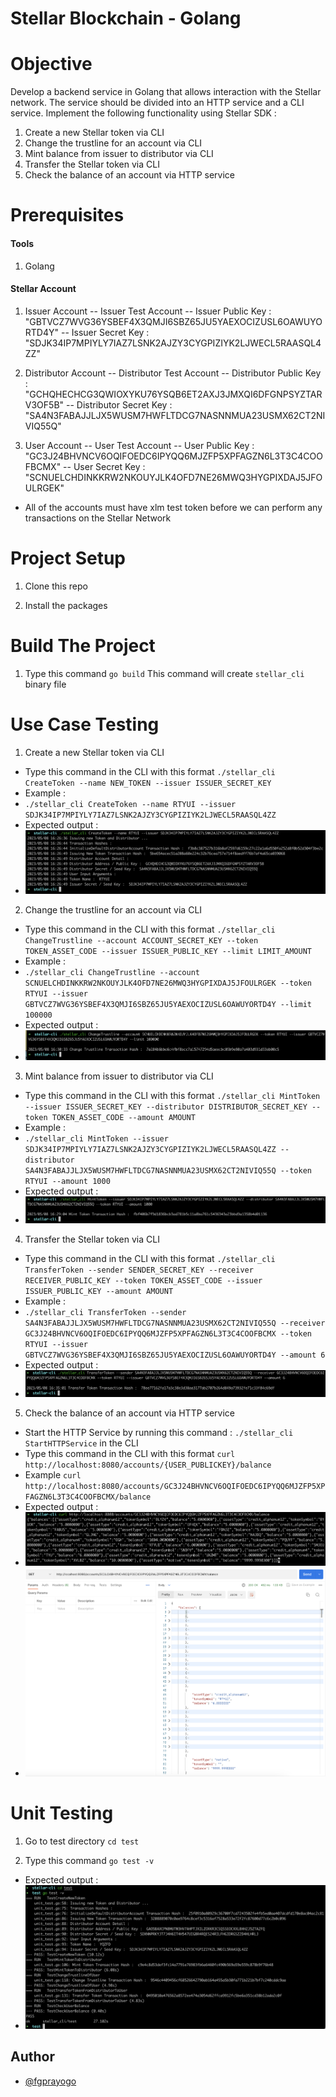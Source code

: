 
# Stellar Blockchain - Golang

# Objective

Develop a backend service in Golang that allows interaction with the Stellar network. The service should be divided into an HTTP service and a CLI service. Implement the following functionality using Stellar SDK :
1. Create a new Stellar token via CLI
2. Change the trustline for an account via CLI
3. Mint balance from issuer to distributor via CLI
4. Transfer the Stellar token via CLI
5. Check the balance of an account via HTTP service

# Prerequisites

#### Tools
  
1. Golang
  
#### Stellar Account

1. Issuer Account
  -- Issuer Test Account
  -- Issuer Public Key : "GBTVCZ7WVG36YSBEF4X3QMJI6SBZ65JU5YAEXOCIZUSL6OAWUYORTD4Y"
  -- Issuer Secret Key : "SDJK34IP7MPIYLY7IAZ7LSNK2AJZY3CYGPIZIYK2LJWECL5RAASQL4ZZ"

2. Distributor Account
  -- Distributor Test Account
  -- Distributor Public Key : "GCHQHECHCG3QWIOXYKU76YSQB6ET2AXJ3JMXQI6DFGNPSYZTARV3OF5B"
  -- Distributor Secret Key : "SA4N3FABAJJLJX5WUSM7HWFLTDCG7NASNNMUA23USMX62CT2NIVIQ55Q"
  
3. User Account
  -- User Test Account
  -- User Public Key : "GC3J24BHVNCV6OQIFOEDC6IPYQQ6MJZFP5XPFAGZN6L3T3C4COOFBCMX"
  -- User Secret Key : "SCNUELCHDINKKRW2NKOUYJLK4OFD7NE26MWQ3HYGPIXDAJ5JFOULRGEK"

* All of the accounts must have xlm test token before we can perform any transactions on the Stellar Network

# Project Setup

1. Clone this repo

2. Install the packages

# Build The Project
  
1. Type this command
`go build`
This command will create 	`stellar_cli` binary file

# Use Case Testing

1. Create a new Stellar token via CLI
- Type this command in the CLI with this format
`./stellar_cli CreateToken --name NEW_TOKEN --issuer ISSUER_SECRET_KEY`
- Example : 
- `./stellar_cli CreateToken --name RTYUI --issuer SDJK34IP7MPIYLY7IAZ7LSNK2AJZY3CYGPIZIYK2LJWECL5RAASQL4ZZ`
- Expected output :
- ![Create Token](docs/images/CreateToken.png)

2. Change the trustline for an account via CLI
- Type this command in the CLI with this format
`./stellar_cli ChangeTrustline --account ACCOUNT_SECRET_KEY --token TOKEN_ASSET_CODE --issuer ISSUER_PUBLIC_KEY --limit LIMIT_AMOUNT`
- Example : 
- `./stellar_cli ChangeTrustline --account SCNUELCHDINKKRW2NKOUYJLK4OFD7NE26MWQ3HYGPIXDAJ5JFOULRGEK --token RTYUI --issuer GBTVCZ7WVG36YSBEF4X3QMJI6SBZ65JU5YAEXOCIZUSL6OAWUYORTD4Y --limit 100000
`
- Expected output :
- ![Change Trustline](docs/images/ChangeTrustline.png)

3. Mint balance from issuer to distributor via CLI
- Type this command in the CLI with this format
`./stellar_cli MintToken --issuer ISSUER_SECRET_KEY --distributor DISTRIBUTOR_SECRET_KEY --token TOKEN_ASSET_CODE --amount AMOUNT`
- Example : 
- `./stellar_cli MintToken --issuer SDJK34IP7MPIYLY7IAZ7LSNK2AJZY3CYGPIZIYK2LJWECL5RAASQL4ZZ --distributor SA4N3FABAJJLJX5WUSM7HWFLTDCG7NASNNMUA23USMX62CT2NIVIQ55Q --token RTYUI --amount 1000
`
- Expected output :
- ![Mint Token](docs/images/MintToken.png)

4. Transfer the Stellar token via CLI
- Type this command in the CLI with this format
`./stellar_cli TransferToken --sender SENDER_SECRET_KEY --receiver RECEIVER_PUBLIC_KEY --token TOKEN_ASSET_CODE --issuer ISSUER_PUBLIC_KEY --amount AMOUNT`
- Example : 
- `./stellar_cli TransferToken --sender SA4N3FABAJJLJX5WUSM7HWFLTDCG7NASNNMUA23USMX62CT2NIVIQ55Q --receiver GC3J24BHVNCV6OQIFOEDC6IPYQQ6MJZFP5XPFAGZN6L3T3C4COOFBCMX --token RTYUI --issuer GBTVCZ7WVG36YSBEF4X3QMJI6SBZ65JU5YAEXOCIZUSL6OAWUYORTD4Y --amount 6
`
- Expected output :
- ![Transfer Token](docs/images/TransferToken.png)

5. Check the balance of an account via HTTP service
- Start the HTTP Service by running this command : `./stellar_cli StartHTTPService` in the CLI
- Type this command in the CLI with this format
`curl http://localhost:8080/accounts/{USER_PUBLICKEY}/balance`
- Example
`curl http://localhost:8080/accounts/GC3J24BHVNCV6OQIFOEDC6IPYQQ6MJZFP5XPFAGZN6L3T3C4COOFBCMX/balance`
- Expected output :
- ![Get Balance CURL](docs/images/GetBalance-curl.png)
- ![Get Balance POSTMAN](docs/images/GetBalance-postman.png)

# Unit Testing

  1. Go to test directory
`cd test`

  2. Type this command
`go test -v`
- Expected output :
- ![Unit Test](docs/images/UnitTest.png)

## Author

- [@fgprayogo](https://www.github.com/fgprayogo)
